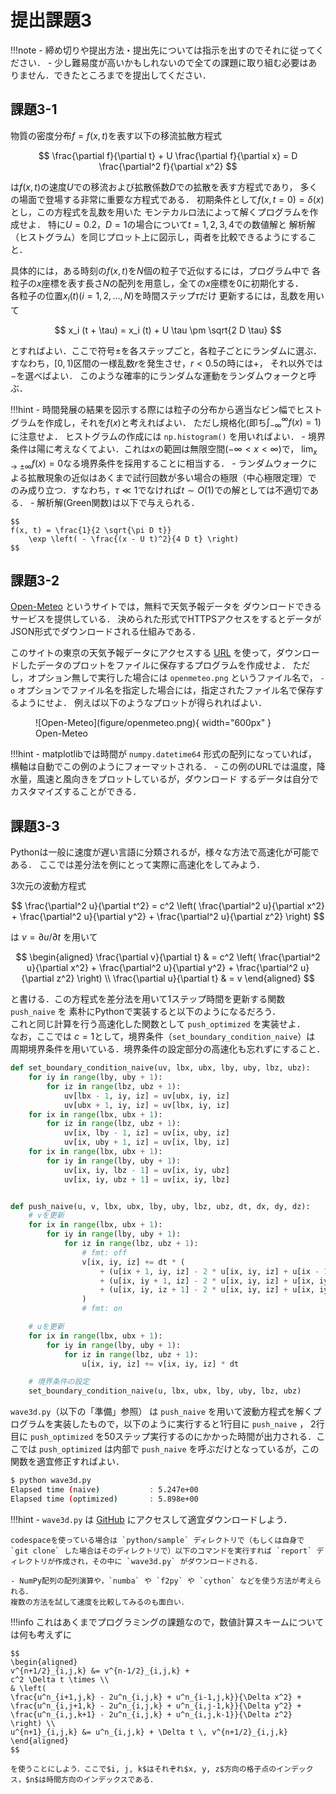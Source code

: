 # 提出課題3

!!!note
    - 締め切りや提出方法・提出先については指示を出すのでそれに従ってください．
    - 少し難易度が高いかもしれないので全ての課題に取り組む必要はありません．できたところまでを提出してください．

## 課題3-1
物質の密度分布$f = f(x, t)$を表す以下の移流拡散方程式

$$
\frac{\partial f}{\partial t} +
U \frac{\partial f}{\partial x} =
D \frac{\partial^2 f}{\partial x^2}
$$

は$f(x, t)$の速度$U$での移流および拡散係数$D$での拡散を表す方程式であり，
多くの場面で登場する非常に重要な方程式である．
初期条件として$f(x, t=0) = \delta (x)$とし，この方程式を乱数を用いた
モンテカルロ法によって解くプログラムを作成せよ．
特に$U = 0.2$，$D = 1$の場合について$t = 1, 2, 3, 4$での数値解と
解析解（ヒストグラム）を同じプロット上に図示し，両者を比較できるようにすること．  

具体的には，ある時刻の$f(x, t)$を$N$個の粒子で近似するには，プログラム中で
各粒子の$x$座標を表す長さ$N$の配列を用意し，全ての$x$座標を0に初期化する．  
各粒子の位置$x_i (t) (i=1, 2, \ldots, N)$を時間ステップ$\tau$だけ
更新するには，乱数を用いて

$$
x_i (t + \tau) = x_i (t) + U \tau \pm \sqrt{2 D \tau}
$$

とすればよい．ここで符号$\pm$を各ステップごと，各粒子ごとにランダムに選ぶ．
すなわち，$[0, 1)$区間の一様乱数$r$を発生させ，$r < 0.5$の時には$+$，
それ以外では$-$を選べばよい．
このような確率的にランダムな運動をランダムウォークと呼ぶ．

!!!hint
    - 時間発展の結果を図示する際には粒子の分布から適当なビン幅でヒストグラムを作成し，それを$f(x)$と考えればよい．
    ただし規格化(即ち$\int_{-\infty}^{\infty} f(x) = 1$)に注意せよ．
    ヒストグラムの作成には `np.histogram()` を用いればよい．
    - 境界条件は陽に考えなくてよい．これは$x$の範囲は無限空間($-\infty < x < \infty$)で，
    $\lim_{x \rightarrow \pm \infty} f(x) = 0$なる境界条件を採用することに相当する．
    - ランダムウォークによる拡散現象の近似はあくまで試行回数が多い場合の極限（中心極限定理）で
    のみ成り立つ．すなわち，$\tau \ll 1$でなければ$t \sim O(1)$での解としては不適切である．
    - 解析解(Green関数)は以下で与えられる．

    $$
    f(x, t) = \frac{1}{2 \sqrt{\pi D t}}
        \exp \left( - \frac{(x - U t)^2}{4 D t} \right)
    $$


## 課題3-2
[Open-Meteo](https://open-meteo.com/en) というサイトでは，無料で天気予報データを
ダウンロードできるサービスを提供している．
決められた形式でHTTPSアクセスをするとデータがJSON形式でダウンロードされる仕組みである．

このサイトの東京の天気予報データにアクセスする
[URL](https://api.open-meteo.com/v1/forecast?latitude=35.6785&longitude=139.6823&hourly=temperature_2m,precipitation,windspeed_10m,winddirection_10m&windspeed_unit=ms&timezone=Asia%2FTokyo&past_days=1)
を使って，ダウンロードしたデータのプロットをファイルに保存するプログラムを作成せよ．
ただし，オプション無しで実行した場合には ```openmeteo.png``` というファイル名で，
```-o``` オプションでファイル名を指定した場合には，指定されたファイル名で保存するようにせよ．
例えば以下のようなプロットが得られればよい．

<figure markdown="span">
![Open-Meteo](figure/openmeteo.png){ width="600px" }
<figcaption>Open-Meteo</figcaption>
</figure>

!!!hint
    - matplotlibでは時間が ```numpy.datetime64``` 形式の配列になっていれば，
    横軸は自動でこの例のようにフォーマットされる．
    - この例のURLでは温度，降水量，風速と風向きをプロットしているが，ダウンロード
    するデータは自分でカスタマイズすることができる．

## 課題3-3
Pythonは一般に速度が遅い言語に分類されるが，様々な方法で高速化が可能である．
ここでは差分法を例にとって実際に高速化をしてみよう．

3次元の波動方程式

$$
\frac{\partial^2 u}{\partial t^2} = c^2
\left(
\frac{\partial^2 u}{\partial x^2} +
\frac{\partial^2 u}{\partial y^2} +
\frac{\partial^2 u}{\partial z^2}
\right)
$$

は $v = \partial u / \partial t$ を用いて

$$
\begin{aligned}
\frac{\partial v}{\partial t} & = c^2
\left(
\frac{\partial^2 u}{\partial x^2} +
\frac{\partial^2 u}{\partial y^2} +
\frac{\partial^2 u}{\partial z^2}
\right)
\\
\frac{\partial u}{\partial t} & = v
\end{aligned}
$$

と書ける．この方程式を差分法を用いて1ステップ時間を更新する関数 `push_naive` を
素朴にPythonで実装すると以下のようになるだろう．  
これと同じ計算を行う高速化した関数として `push_optimized` を実装せよ．  
なお，ここでは $c = 1$として，境界条件（`set_boundary_condition_naive`）は
周期境界条件を用いている．境界条件の設定部分の高速化も忘れずにすること．

```python
def set_boundary_condition_naive(uv, lbx, ubx, lby, uby, lbz, ubz):
    for iy in range(lby, uby + 1):
        for iz in range(lbz, ubz + 1):
            uv[lbx - 1, iy, iz] = uv[ubx, iy, iz]
            uv[ubx + 1, iy, iz] = uv[lbx, iy, iz]
    for ix in range(lbx, ubx + 1):
        for iz in range(lbz, ubz + 1):
            uv[ix, lby - 1, iz] = uv[ix, uby, iz]
            uv[ix, uby + 1, iz] = uv[ix, lby, iz]
    for ix in range(lbx, ubx + 1):
        for iy in range(lby, uby + 1):
            uv[ix, iy, lbz - 1] = uv[ix, iy, ubz]
            uv[ix, iy, ubz + 1] = uv[ix, iy, lbz]


def push_naive(u, v, lbx, ubx, lby, uby, lbz, ubz, dt, dx, dy, dz):
    # vを更新
    for ix in range(lbx, ubx + 1):
        for iy in range(lby, uby + 1):
            for iz in range(lbz, ubz + 1):
                # fmt: off
                v[ix, iy, iz] += dt * (
                    + (u[ix + 1, iy, iz] - 2 * u[ix, iy, iz] + u[ix - 1, iy, iz]) / dx**2
                    + (u[ix, iy + 1, iz] - 2 * u[ix, iy, iz] + u[ix, iy - 1, iz]) / dy**2
                    + (u[ix, iy, iz + 1] - 2 * u[ix, iy, iz] + u[ix, iy, iz - 1]) / dz**2
                )
                # fmt: on

    # uを更新
    for ix in range(lbx, ubx + 1):
        for iy in range(lby, uby + 1):
            for iz in range(lbz, ubz + 1):
                u[ix, iy, iz] += v[ix, iy, iz] * dt

    # 境界条件の設定
    set_boundary_condition_naive(u, lbx, ubx, lby, uby, lbz, ubz)
```

`wave3d.py`（以下の「準備」参照） は `push_naive` を用いて波動方程式を解くプログラムを実装したもので，以下のように実行すると1行目に `push_naive` ， 2行目に `push_optimized` を50ステップ実行するのにかかった時間が出力される．ここでは `push_optimized` は内部で `push_naive` を呼ぶだけとなっているが，この関数を適宜修正すればよい．

```bash
$ python wave3d.py
Elapsed time (naive)           : 5.247e+00
Elapsed time (optimized)       : 5.898e+00
```

!!!hint
    - `wave3d.py` は [GitHub](https://github.com/amanotk/python-resume-sample/blob/main/report/wave3d.py) にアクセスして適宜ダウンロードしよう．

    codespaceを使っている場合は `python/sample` ディレクトリで（もしくは自身で `git clone` した場合はそのディレクトリで）以下のコマンドを実行すれば `report` ディレクトリが作成され，その中に `wave3d.py` がダウンロードされる．

    - NumPy配列の配列演算や，`numba` や `f2py` や `cython` などを使う方法が考えられる．
    複数の方法を試して速度を比較してみるのも面白い．


!!!info
    これはあくまでプログラミングの課題なので，数値計算スキームについては何も考えずに

    $$
    \begin{aligned}
    v^{n+1/2}_{i,j,k} &= v^{n-1/2}_{i,j,k} +
    c^2 \Delta t \times \\
    & \left(
    \frac{u^n_{i+1,j,k} - 2u^n_{i,j,k} + u^n_{i-1,j,k}}{\Delta x^2} +
    \frac{u^n_{i,j+1,k} - 2u^n_{i,j,k} + u^n_{i,j-1,k}}{\Delta y^2} +
    \frac{u^n_{i,j,k+1} - 2u^n_{i,j,k} + u^n_{i,j,k-1}}{\Delta z^2}
    \right) \\
    u^{n+1}_{i,j,k} &= u^n_{i,j,k} + \Delta t \, v^{n+1/2}_{i,j,k}
    \end{aligned}
    $$
    
    を使うことにしよう．ここで$i, j, k$はそれぞれ$x, y, z$方向の格子点のインデックス，$n$は時間方向のインデックスである．
